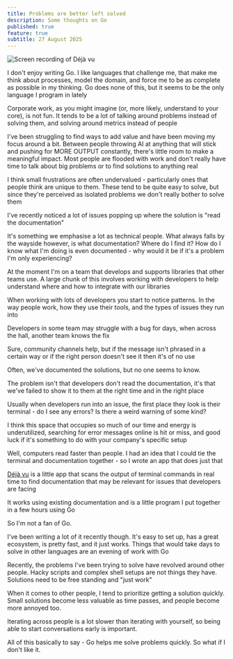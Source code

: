 ```yaml
---
title: Problems are better left solved
description: Some thoughts on Go
published: true
feature: true
subtitle: 27 August 2025
---
```

![Screen recording of Déjà vu](/projects/dejavu.gif)

I don't enjoy writing Go. I like languages that challenge me, that make me think about processes, model the domain, and force me to be as complete as possible in my thinking. Go does none of this, but it seems to be the only language I program in lately

Corporate work, as you might imagine (or, more likely, understand to your core), is not fun. It tends to be a lot of talking around problems instead of solving them, and solving around metrics instead of people

I've been struggling to find ways to add value and have been moving my focus around a bit. Between people throwing AI at anything that will stick and pushing for MORE OUTPUT constantly, there's little room to make a meaningful impact. Most people are flooded with work and don't really have time to talk about big problems or to find solutions to anything real

I think small frustrations are often undervalued - particularly ones that people think are unique to them. These tend to be quite easy to solve, but since they're perceived as isolated problems we don't really bother to solve them

I've recently noticed a lot of issues popping up where the solution is "read the documentation"

It's something we emphasise a lot as technical people. What always falls by the wayside however, is what documentation? Where do I find it? How do I know what I'm doing is even documented - why would it be if it's a problem I'm only experiencing?

At the moment I'm on a team that develops and supports libraries that other teams use. A large chunk of this involves working with developers to help understand where and how to integrate with our libraries

When working with lots of developers you start to notice patterns. In the way people work, how they use their tools, and the types of issues they run into

Developers in some team may struggle with a bug for days, when across the hall, another team knows the fix

Sure, community channels help, but if the message isn't phrased in a certain way or if the right person doesn't see it then it's of no use

Often, we've documented the solutions, but no one seems to know.

The problem isn't that developers don't read the documentation, it's that we've failed to show it to them at the right time and in the right place

Usually when developers run into an issue, the first place they look is their terminal - do I see any errors? Is there a weird warning of some kind?

I think this space that occupies so much of our time and energy is underutilized, searching for error messages online is hit or miss, and good luck if it's something to do with your company's specific setup

Well, computers read faster than people. I had an idea that I could tie the terminal and documentation together - so I wrote an app that does just that

[Déjà vu](https://github.com/sftsrv/dejavu) is a little app that scans the output of terminal commands in real time to find documentation that may be relevant for issues that developers are facing

It works using existing documentation and is a little program I put together in a few hours using Go

So I'm not a fan of Go.

I've been writing a lot of it recently though. It's easy to set up, has a great ecosystem, is pretty fast, and it just works. Things that would take days to solve in other languages are an evening of work with Go

Recently, the problems I've been trying to solve have revolved around other people. Hacky scripts and complex shell setups are not things they have. Solutions need to be free standing and "just work"

When it comes to other people, I tend to prioritize getting a solution quickly. Small solutions become less valuable as time passes, and people become more annoyed too.

Iterating across people is a lot slower than iterating with yourself, so being able to start conversations early is important.

All of this basically to say - Go helps me solve problems quickly. So what if I don't like it.